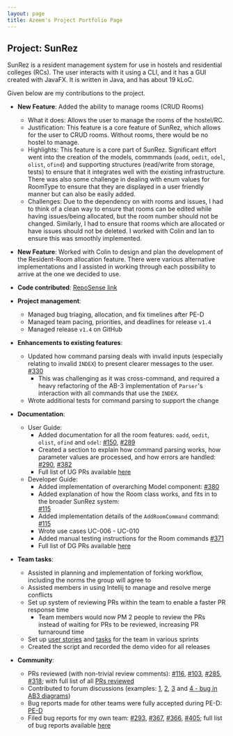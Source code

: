 ```yaml
---
layout: page
title: Azeem's Project Portfolio Page
---
```


## Project: SunRez

SunRez is a resident management system for use in hostels and residential colleges (RCs). The user interacts with it
using a CLI, and it has a GUI created with JavaFX. It is written in Java, and has about 19 kLoC.

Given below are my contributions to the project.

* **New Feature**: Added the ability to manage rooms (CRUD Rooms)
  * What it does: Allows the user to manage the rooms of the hostel/RC.
  * Justification: This feature is a core feature of SunRez, which allows for the user to CRUD rooms. Without rooms, 
    there would be no hostel to manage. 
  * Highlights: This feature is a core part of SunRez. Significant effort went into the creation of the models, 
    commmands (`oadd`, `oedit`, `odel`, `olist`, `ofind`) and supporting structures (read/write from storage, tests) to 
    ensure that it integrates well with the existing infrastructure. There was also some challenge in dealing with enum 
    values for RoomType to ensure that they are displayed in a user friendly manner but can also be easily added.
  * Challenges: Due to the dependency on with rooms and issues, I had to think of a clean way to ensure that rooms
    can be edited while having issues/being allocated, but the room number should not be changed. Similarly, I had to 
    ensure that rooms which are allocated or have issues should not be deleted. I worked with Colin and Ian to ensure
    this was smoothly implemented.

* **New Feature**: Worked with Colin to design and plan the development of the Resident-Room allocation feature. There 
  were various alternative implementations and I assisted in working through each possibility to arrive at the one we
  decided to use.

* **Code contributed**: 
  [RepoSense link](https://nus-cs2103-ay2021s2.github.io/tp-dashboard/?breakdown=true&tabRepo=AY2021S2-CS2103-T14-1%2Ftp%5Bmaster%5D&authorshipIsMergeGroup=false&authorshipFileTypes=docs~functional-code~test-code~other&search=&sort=groupTitle&sortWithin=title&since=&timeframe=commit&mergegroup=&groupSelect=groupByRepos&checkedFileTypes=docs~functional-code~test-code~other&tabOpen=true&tabType=authorship&tabAuthor=DrWala&authorshipIsBinaryFileTypeChecked=false)

* **Project management**:
  * Managed bug triaging, allocation, and fix timelines after PE-D
  * Managed team pacing, priorities, and deadlines for release `v1.4` 
  * Managed release `v1.4` on GitHub

* **Enhancements to existing features**:
  * Updated how command parsing deals with invalid inputs (especially relating to invalid `INDEX`) to present clearer 
    messages to the user. [\#330](https://github.com/AY2021S2-CS2103-T14-1/tp/pull/330)
      * This was challenging as it was cross-command, and required a heavy refactoring of the AB-3 implementation
        of `Parser`'s interaction with all commands that use the `INDEX`.
  * Wrote additional tests for command parsing to support the change

* **Documentation**:
  * User Guide:
    * Added documentation for all the room features: `oadd`, `oedit`, `olist`, `ofind` and `odel`: 
      [\#150](https://github.com/AY2021S2-CS2103-T14-1/tp/pull/150), 
      [\#289](https://github.com/AY2021S2-CS2103-T14-1/tp/pull/289) 
    * Created a section to explain how command parsing works, how parameter values are processed, and how errors are 
      handled: 
      [\#290](https://github.com/AY2021S2-CS2103-T14-1/tp/pull/290), 
      [\#382](https://github.com/AY2021S2-CS2103-T14-1/tp/pull/382)
    * Full list of UG PRs available [here](https://github.com/AY2021S2-CS2103-T14-1/tp/pulls?q=is%3Apr+author%3Adrwala+ug)
  * Developer Guide:
    * Added implementation of overarching Model component: 
      [\#380](https://github.com/AY2021S2-CS2103-T14-1/tp/pull/380)
    * Added explanation of how the Room class works, and fits in to the broader SunRez system:  
      [\#115](https://github.com/AY2021S2-CS2103-T14-1/tp/pull/115)
    * Added implementation details of the `AddRoomCommand` command: 
      [\#115](https://github.com/AY2021S2-CS2103-T14-1/tp/pull/115)
    * Wrote use cases UC-006 - UC-010
    * Added manual testing instructions for the Room commands 
      [\#371](https://github.com/AY2021S2-CS2103-T14-1/tp/pull/371)
    * Full list of DG PRs available [here](https://github.com/AY2021S2-CS2103-T14-1/tp/pulls?q=is%3Apr+author%3Adrwala+dg)

* **Team tasks**:
  * Assisted in planning and implementation of forking workflow, including the norms the group will agree to
  * Assisted members in using Intellij to manage and resolve merge conflicts
  * Set up system of reviewing PRs within the team to enable a faster PR response time
    * Team members would now PM 2 people to review the PRs instead of waiting for PRs to be reviewed, increasing
      PR turnaround time
  * Set up [user stories](https://github.com/AY2021S2-CS2103-T14-1/tp/issues?q=is%3Aissue+author%3Adrwala+as+a) and 
    [tasks](https://github.com/AY2021S2-CS2103-T14-1/tp/issues?q=is%3Aissue+author%3Adrwala+implement) for the team 
    in various sprints
  * Created the script and recorded the demo video for all releases

* **Community**:
  * PRs reviewed (with non-trivial review comments): 
    [\#116](https://github.com/AY2021S2-CS2103-T14-1/tp/pull/116), 
    [\#103](https://github.com/AY2021S2-CS2103-T14-1/tp/pull/103), 
    [\#285](https://github.com/AY2021S2-CS2103-T14-1/tp/pull/285), 
    [\#318](https://github.com/AY2021S2-CS2103-T14-1/tp/pull/318); 
    with full list of all [PRs reviewed](https://github.com/AY2021S2-CS2103-T14-1/tp/pulls?q=is%3Apr+reviewed-by%3Adrwala)
  * Contributed to forum discussions (examples: 
    [1](https://github.com/nus-cs2103-AY2021S2/forum/issues/114), 
    [2](https://github.com/nus-cs2103-AY2021S2/forum/issues/242), 
    [3](https://github.com/nus-cs2103-AY2021S2/forum/issues/254) and
    [4 - bug in AB3 diagrams](https://github.com/nus-cs2103-AY2021S2/forum/issues/305))
  * Bug reports made for other teams were fully accepted during PE-D: [PE-D](https://github.com/DrWala/ped/issues)
  * Filed bug reports for my own team:
    [\#293](https://github.com/AY2021S2-CS2103-T14-1/tp/pull/293),
    [\#367](https://github.com/AY2021S2-CS2103-T14-1/tp/pull/367),
    [\#366](https://github.com/AY2021S2-CS2103-T14-1/tp/pull/366),
    [\#405](https://github.com/AY2021S2-CS2103-T14-1/tp/pull/405);
    full list of bug reports available 
    [here](https://github.com/AY2021S2-CS2103-T14-1/tp/issues?q=is%3Aissue+author%3Adrwala+bug)
